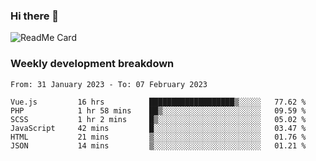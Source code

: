 ### Hi there 👋

<!--
**itzcy/itzcy** is a ✨ _special_ ✨ repository because its `README.md` (this file) appears on your GitHub profile.

Here are some ideas to get you started:

- 🔭 I’m currently working on ...
- 🌱 I’m currently learning ...
- 👯 I’m looking to collaborate on ...
- 🤔 I’m looking for help with ...
- 💬 Ask me about ...
- 📫 How to reach me: ...
- 😄 Pronouns: ...
- ⚡ Fun fact: ...
-->
![ReadMe Card](https://github-readme-stats.vercel.app/api?username=itzcy&show_icons=true&title_color=2d3198&icon_color=797cb8&text_color=24292e&bg_color=f6f8fa)

### Weekly development breakdown
<!--START_SECTION:waka-->

```text
From: 31 January 2023 - To: 07 February 2023

Vue.js         16 hrs          ███████████████████▒░░░░░   77.62 %
PHP            1 hr 58 mins    ██▒░░░░░░░░░░░░░░░░░░░░░░   09.59 %
SCSS           1 hr 2 mins     █▒░░░░░░░░░░░░░░░░░░░░░░░   05.02 %
JavaScript     42 mins         █░░░░░░░░░░░░░░░░░░░░░░░░   03.47 %
HTML           21 mins         ▒░░░░░░░░░░░░░░░░░░░░░░░░   01.76 %
JSON           14 mins         ▒░░░░░░░░░░░░░░░░░░░░░░░░   01.21 %
```

<!--END_SECTION:waka-->
